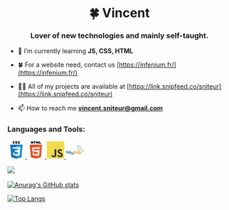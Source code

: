 <h1 align="center">🍀 Vincent</h1>
<h3 align="center">Lover of new technologies and mainly self-taught.</h3>

- 🌱 I’m currently learning **JS, CSS, HTML**

- 🍀 For a website need, contact us [https://infenium.fr/](https://infenium.fr/)

- 👨‍💻 All of my projects are available at [https://link.snipfeed.co/sniteur](https://link.snipfeed.co/sniteur)

- 📫 How to reach me **vincent.sniteur@gmail.com**


<h3 align="left">Languages and Tools:</h3>
<p align="left"> 
  <a href="https://www.w3schools.com/css/" target="_blank" rel="noreferrer"> 
    <img src="https://raw.githubusercontent.com/devicons/devicon/master/icons/css3/css3-original-wordmark.svg" alt="css3" width="40" height="40"/> 
  </a> 
  <a href="https://www.w3.org/html/" target="_blank" rel="noreferrer"> 
    <img src="https://raw.githubusercontent.com/devicons/devicon/master/icons/html5/html5-original-wordmark.svg" alt="html5" width="40" height="40"/> 
  </a> 
  <a href="https://developer.mozilla.org/en-US/docs/Web/JavaScript" target="_blank" rel="noreferrer"> 
    <img src="https://raw.githubusercontent.com/devicons/devicon/master/icons/javascript/javascript-original.svg" alt="javascript" width="40" height="40"/>
  </a> 
  <a href="https://www.mysql.com/" target="_blank" rel="noreferrer"> 
    <img src="https://raw.githubusercontent.com/devicons/devicon/master/icons/mysql/mysql-original-wordmark.svg" alt="mysql" width="40" height="40"/> 
  </a> 
</p>

![](https://komarev.com/ghpvc/?username=Vincent-Sniteur&color=red&style=plastic)

[![Anurag's GitHub stats](https://github-readme-stats.vercel.app/api?username=Vincent-Sniteur&show_icons=true&theme=tokyonight)](https://github.com/anuraghazra/github-readme-stats)

[![Top Langs](https://github-readme-stats.vercel.app/api/top-langs/?username=Vincent-Sniteur&layout=compact)](https://github.com/anuraghazra/github-readme-stats)
